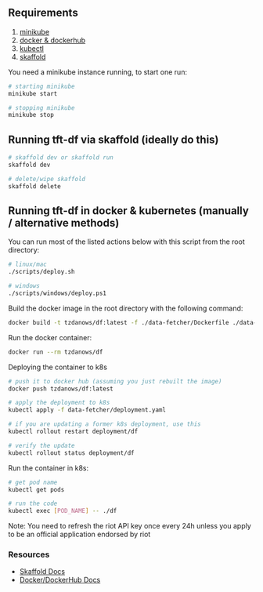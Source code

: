 ## Requirements

1. [minikube](https://minikube.sigs.k8s.io/docs/start/)
2. [docker & dockerhub](https://www.docker.com/get-started/)
3. [kubectl](https://kubernetes.io/docs/tasks/tools/#kubectl)
4. [skaffold](https://skaffold.dev/docs/install/)

You need a minikube instance running, to start one run:

```bash
# starting minikube
minikube start

# stopping minikube
minikube stop
```

## Running tft-df via skaffold (ideally do this)

```bash
# skaffold dev or skaffold run
skaffold dev

# delete/wipe skaffold
skaffold delete
```


## Running tft-df in docker & kubernetes (manually / alternative methods)

You can run most of the listed actions below with this script from the root directory:

```bash
# linux/mac
./scripts/deploy.sh

# windows
./scripts/windows/deploy.ps1
```

Build the docker image in the root directory with the following command:

```bash
docker build -t tzdanows/df:latest -f ./data-fetcher/Dockerfile ./data-fetcher/
```

Run the docker container:

```bash
docker run --rm tzdanows/df
```

Deploying the container to k8s

```bash
# push it to docker hub (assuming you just rebuilt the image)
docker push tzdanows/df:latest

# apply the deployment to k8s
kubectl apply -f data-fetcher/deployment.yaml

# if you are updating a former k8s deployment, use this
kubectl rollout restart deployment/df

# verify the update
kubectl rollout status deployment/df
```

Run the container in k8s:

```bash
# get pod name
kubectl get pods

# run the code
kubectl exec [POD_NAME] -- ./df
```

Note: You need to refresh the riot API key once every 24h unless you apply to be an official application endorsed by riot

### Resources

* [Skaffold Docs](https://skaffold.dev/docs/)
* [Docker/DockerHub Docs](https://docs.docker.com/docker-hub/)
